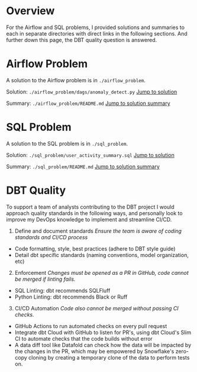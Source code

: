 Overview
========
For the Airflow and SQL problems, I provided solutions and summaries to each in separate directories with direct links in the following sections. And further down this page, the DBT quality question is answered.

Airflow Problem
========
A solution to the Airflow problem is in `./airflow_problem`.

Solution: `./airflow_problem/dags/anomaly_detect.py`
<a href="https://github.com/jacksonhoyt/lennar/blob/main/airflow_problem/dags/anomaly_detect.py" target="_blank">Jump to solution</a>

Summary: `./airflow_problem/README.md`
<a href="https://github.com/jacksonhoyt/lennar/tree/main/airflow_problem#overview" target="_blank">Jump to solution summary</a>


SQL Problem
========
A solution to the SQL problem is in `./sql_problem`.

Solution: `./sql_problem/user_activity_summary.sql`
<a href="https://github.com/jacksonhoyt/lennar/blob/main/sql_problem/user_activity_summary.sql" target="_blank">Jump to solution</a>

Summary: `./sql_problem/README.md`
<a href="https://github.com/jacksonhoyt/lennar/tree/main/sql_problem#solution" target="_blank">Jump to solution summary</a>


DBT Quality
========

To support a team of analysts contributing to the DBT project I would approach quality standards in the following ways, and personally look to improve my DevOps knowledge to implement and streamline CI/CD.

1. Define and document standards
*Ensure the team is aware of coding standards and CI/CD process*
- Code formatting, style, best practices (adhere to DBT style guide)
- Detail dbt specific standards (naming conventions, model organization, etc)

2. Enforcement
*Changes must be opened as a PR in GitHub, code cannot be merged if linting fails.*
- SQL Linting: dbt recommends SQLFluff
- Python Linting: dbt recommends Black or Ruff

3. CI/CD Automation
*Code also cannot be merged without passing CI checks.*
- GitHub Actions to run automated checks on every pull request
- Integrate dbt Cloud with GitHub to listen for PR's, using dbt Cloud's Slim CI to automate checks that the code builds without error
- A data diff tool like Datafold can check how the data will be impacted by the changes in the PR, which may be empowered by Snowflake's zero-copy cloning by creating a temporary clone of the data to perform tests on.